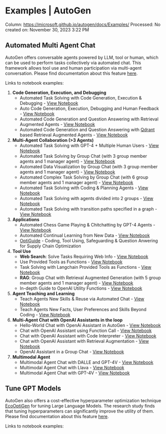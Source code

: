 # Examples | AutoGen

Column: https://microsoft.github.io/autogen/docs/Examples/
Processed: No
created on: November 30, 2023 3:22 PM

## Automated Multi Agent Chat

AutoGen offers conversable agents powered by LLM, tool or human, which can be used to perform tasks collectively via automated chat. This framework allows tool use and human participation via multi-agent conversation. Please find documentation about this feature [here](https://microsoft.github.io/autogen/docs/Use-Cases/agent_chat).

Links to notebook examples:

1. **Code Generation, Execution, and Debugging**
    - Automated Task Solving with Code Generation, Execution & Debugging - [View Notebook](https://github.com/microsoft/autogen/blob/main/notebook/agentchat_auto_feedback_from_code_execution.ipynb)
    - Auto Code Generation, Execution, Debugging and Human Feedback - [View Notebook](https://github.com/microsoft/autogen/blob/main/notebook/agentchat_human_feedback.ipynb)
    - Automated Code Generation and Question Answering with Retrieval Augmented Agents - [View Notebook](https://github.com/microsoft/autogen/blob/main/notebook/agentchat_RetrieveChat.ipynb)
    - Automated Code Generation and Question Answering with [Qdrant](https://qdrant.tech/) based Retrieval Augmented Agents - [View Notebook](https://github.com/microsoft/autogen/blob/main/notebook/agentchat_qdrant_RetrieveChat.ipynb)
2. **Multi-Agent Collaboration (>3 Agents)**
    - Automated Task Solving with GPT-4 + Multiple Human Users - [View Notebook](https://github.com/microsoft/autogen/blob/main/notebook/agentchat_two_users.ipynb)
    - Automated Task Solving by Group Chat (with 3 group member agents and 1 manager agent) - [View Notebook](https://github.com/microsoft/autogen/blob/main/notebook/agentchat_groupchat.ipynb)
    - Automated Data Visualization by Group Chat (with 3 group member agents and 1 manager agent) - [View Notebook](https://github.com/microsoft/autogen/blob/main/notebook/agentchat_groupchat_vis.ipynb)
    - Automated Complex Task Solving by Group Chat (with 6 group member agents and 1 manager agent) - [View Notebook](https://github.com/microsoft/autogen/blob/main/notebook/agentchat_groupchat_research.ipynb)
    - Automated Task Solving with Coding & Planning Agents - [View Notebook](https://github.com/microsoft/autogen/blob/main/notebook/agentchat_planning.ipynb)
    - Automated Task Solving with agents divided into 2 groups - [View Notebook](https://github.com/microsoft/autogen/blob/main/notebook/agentchat_hierarchy_flow_using_select_speaker.ipynb)
    - Automated Task Solving with transition paths specified in a graph - [View Notebook](https://github.com/microsoft/autogen/blob/main/notebook/agentchat_graph_modelling_language_using_select_speaker.ipynb)
3. **Applications**
    - Automated Chess Game Playing & Chitchatting by GPT-4 Agents - [View Notebook](https://github.com/microsoft/autogen/blob/main/notebook/agentchat_chess.ipynb)
    - Automated Continual Learning from New Data - [View Notebook](https://github.com/microsoft/autogen/blob/main/notebook/agentchat_stream.ipynb)
    - [OptiGuide](https://github.com/microsoft/optiguide) - Coding, Tool Using, Safeguarding & Question Anwering for Supply Chain Optimization
4. **Tool Use**
    - **Web Search**: Solve Tasks Requiring Web Info - [View Notebook](https://github.com/microsoft/autogen/blob/main/notebook/agentchat_web_info.ipynb)
    - Use Provided Tools as Functions - [View Notebook](https://github.com/microsoft/autogen/blob/main/notebook/agentchat_function_call.ipynb)
    - Task Solving with Langchain Provided Tools as Functions - [View Notebook](https://github.com/microsoft/autogen/blob/main/notebook/agentchat_langchain.ipynb)
    - **RAG**: Group Chat with Retrieval Augmented Generation (with 5 group member agents and 1 manager agent) - [View Notebook](https://github.com/microsoft/autogen/blob/main/notebook/agentchat_groupchat_RAG.ipynb)
    - In-depth Guide to OpenAI Utility Functions - [View Notebook](https://github.com/microsoft/autogen/blob/main/notebook/oai_openai_utils.ipynb)
5. **Agent Teaching and Learning**
    - Teach Agents New Skills & Reuse via Automated Chat - [View Notebook](https://github.com/microsoft/autogen/blob/main/notebook/agentchat_teaching.ipynb)
    - Teach Agents New Facts, User Preferences and Skills Beyond Coding - [View Notebook](https://github.com/microsoft/autogen/blob/main/notebook/agentchat_teachability.ipynb)
6. **Multi-Agent Chat with OpenAI Assistants in the loop**
    - Hello-World Chat with OpenAi Assistant in AutoGen - [View Notebook](https://github.com/microsoft/autogen/blob/main/notebook/agentchat_oai_assistant_twoagents_basic.ipynb)
    - Chat with OpenAI Assistant using Function Call - [View Notebook](https://github.com/microsoft/autogen/blob/main/notebook/agentchat_oai_assistant_function_call.ipynb)
    - Chat with OpenAI Assistant with Code Interpreter - [View Notebook](https://github.com/microsoft/autogen/blob/main/notebook/agentchat_oai_code_interpreter.ipynb)
    - Chat with OpenAI Assistant with Retrieval Augmentation - [View Notebook](https://github.com/microsoft/autogen/blob/main/notebook/agentchat_oai_assistant_retrieval.ipynb)
    - OpenAI Assistant in a Group Chat - [View Notebook](https://github.com/microsoft/autogen/blob/main/notebook/agentchat_oai_assistant_groupchat.ipynb)
7. **Multimodal Agent**
    - Multimodal Agent Chat with DALLE and GPT-4V - [View Notebook](https://github.com/microsoft/autogen/blob/main/notebook/agentchat_dalle_and_gpt4v.ipynb)
    - Multimodal Agent Chat with Llava - [View Notebook](https://github.com/microsoft/autogen/blob/main/notebook/agentchat_lmm_llava.ipynb)
    - Multimodal Agent Chat with GPT-4V - [View Notebook](https://github.com/microsoft/autogen/blob/main/notebook/agentchat_lmm_gpt-4v.ipynb)

## Tune GPT Models

AutoGen also offers a cost-effective hyperparameter optimization technique [EcoOptiGen](https://arxiv.org/abs/2303.04673) for tuning Large Language Models. The research study finds that tuning hyperparameters can significantly improve the utility of them. Please find documentation about this feature [here](https://microsoft.github.io/autogen/docs/Use-Cases/enhanced_inference).

Links to notebook examples: